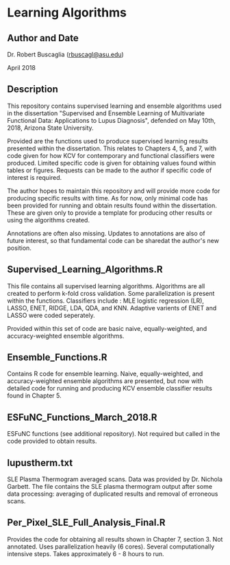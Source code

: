 # Learning Algorithms

## Author and Date
Dr. Robert Buscaglia (rbuscagl@asu.edu)

April 2018

## Description
 
This repository contains supervised learning and ensemble algorithms used in the dissertation "Supervised and Ensemble Learning of Multivariate Functional Data: Applications to Lupus Diagnosis", defended on May 10th, 2018, Arizona State University.

Provided are the functions used to produce  supervised learning results presented within the dissertation.  This relates to Chapters 4, 5, and 7, with code given for how KCV for contemporary and functional classifiers were produced.  Limited specific code is given for obtaining values found within tables or figures.  Requests can be made to the author if specific code of interest is required.

The author hopes to maintain this repository and will provide more code for producing specific results with time.  As for now, only minimal code has been provided for running and obtain results found within the dissertation.  These are given only to provide a template for producing other results or using the algorithms created.

Annotations are often also missing.  Updates to annotations are also of future interest, so that fundamental code can be sharedat the author's new position.

## Supervised_Learning_Algorithms.R

This file contains all supervised learning algorithms.  Algorithms are all created to perform k-fold cross validation.  Some parallelization is present within the functions.  Classifiers include : MLE logistic regression (LR), LASSO, ENET, RIDGE, LDA, QDA, and KNN.  Adaptive varients of ENET and LASSO were coded seperately.

Provided within this set of code are basic naive, equally-weighted, and accuracy-weighted ensemble algorithms.

## Ensemble_Functions.R

Contains R code for ensemble learning.  Naive, equally-weighted, and accuracy-weighted ensemble algorithms are presented, but now with detailed code for running and producing KCV ensemble classifier results found in Chapter 5.

## ESFuNC_Functions_March_2018.R

ESFuNC functions (see additional repository).  Not required but called in the code provided to obtain results.

## lupustherm.txt

SLE Plasma Thermogram averaged scans.  Data was provided by Dr. Nichola Garbett.  The file contains the SLE plasma thermogram output after some data processing: averaging of duplicated results and removal of erroneous scans.

## Per_Pixel_SLE_Full_Analysis_Final.R

Provides the code for obtaining all results shown in Chapter 7, section 3.  Not annotated.  Uses parallelization heavily (6 cores).  Several computationally intensive steps.  Takes approximately 6 - 8 hours to run.

